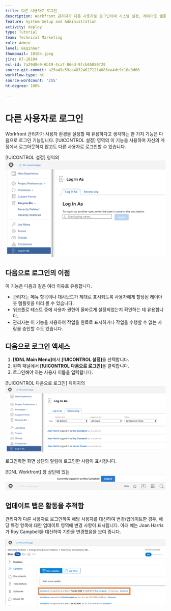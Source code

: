 ```yaml
---
title: 다른 사용자로 로그인
description: Workfront 관리자가 다른 사용자로 로그인하여 시스템 설정, 레이아웃 템플릿, 보고서 등을 테스트하는 방법에 대해 알아봅니다.
feature: System Setup and Administration
activity: deploy
type: Tutorial
team: Technical Marketing
role: Admin
level: Beginner
thumbnail: 10104.jpeg
jira: KT-10104
exl-id: 7a29d9e9-6b19-4ca7-86ed-9fcb65050f29
source-git-commit: a25a49e59ca483246271214886ea4dc9c10e8d66
workflow-type: ht
source-wordcount: '255'
ht-degree: 100%

---
```


# 다른 사용자로 로그인

Workfront 관리자가 사용자 환경을 설정할 때 유용하다고 생각하는 한 가지 기능은 다음으로 로그인 기능입니다. [!UICONTROL 설정] 영역의 이 기능을 사용하여 자신의 계정에서 로그아웃하지 않고도 다른 사용자로 로그인할 수 있습니다.

[!UICONTROL 설정] 영역의 ![[!UICONTROL 다음으로 로그인] 페이지](assets/admin-fund-log-in-as-1.png)

## 다음으로 로그인의 이점

이 기능은 다음과 같은 여러 이유로 유용합니다.

* 관리자는 메뉴 항목이나 대시보드가 제대로 표시되도록 사용자에게 할당된 레이아웃 템플릿을 미리 볼 수 있습니다.
* 워크플로 테스트 중에 사용자 권한이 올바르게 설정되었는지 확인하는 데 유용합니다.
* 관리자는 이 기능을 사용하여 작업을 완료로 표시하거나 작업을 수행할 수 없는 사람을 승인할 수도 있습니다.

## 다음으로 로그인 액세스

1. **[!DNL Main Menu]**&#x200B;에서 **[!UICONTROL 설정]**&#x200B;을 선택합니다.
1. 왼쪽 패널에서 **[!UICONTROL 다음으로 로그인]**&#x200B;을 클릭합니다.
1. 로그인해야 하는 사용자 이름을 입력합니다.

[!UICONTROL 다음으로 로그인] 페이지의 ![[!UICONTROL 액세스 로그] 탭](assets/admin-fund-log-in-as-3.png)

로그인하면 화면 상단의 알림에 로그인한 사람이 표시됩니다.

[!DNL Workfront] 창 상단에 있는 ![[!UICONTROL 현재 다음으로 로그인됨] 메시지](assets/admin-fund-log-in-as-2.png)

## 업데이트 탭은 활동을 추적함

관리자가 다른 사용자로 로그인하여 해당 사용자를 대신하여 변경/업데이트한 경우, 해당 특정 항목에 대한 업데이트 영역에 변경 사항이 표시됩니다. 아래 예는 Joan Harris가 Roy Campbell을 대신하여 기한을 변경했음을 보여 줍니다.

![업데이트 섹션](assets/admin-fund-log-in-as-4.png)
